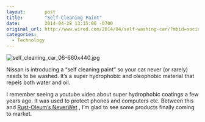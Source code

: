 ```yaml
---
layout:       post
title:        "Self-Cleaning Paint"
date:         2014-04-28 13:15:06 -0700
original_url: http://www.wired.com/2014/04/self-washing-car/?mbid=social_fb
categories:
  - Technology
---
```


  ![self_cleaning_car_06-660x440.jpg](/attachments/ad76c15fb25e2815308c9aa11e92a4aa/image.png)  

 Nissan is introducing a “self cleaning paint” so your car never (or rarely) needs to be washed. It’s a super hydrophobic and oleophobic material that repels both water and oil. 

 I remember seeing a youtube video about super hydrophobic coatings a few years ago. It was used to protect phones and computers etc. Between this and  [Rust-Oleum’s NeverWet](http://www.rustoleum.com/product-catalog/consumer-brands/neverwet/neverwet-kit) , I’m glad to see some products finally coming to market. 

 
